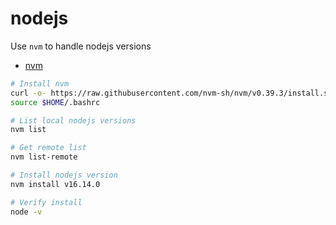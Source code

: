 # nodejs

Use `nvm` to handle nodejs versions

- [nvm](https://github.com/nvm-sh/nvm)

```sh
# Install nvm
curl -o- https://raw.githubusercontent.com/nvm-sh/nvm/v0.39.3/install.sh | bash
source $HOME/.bashrc

# List local nodejs versions
nvm list

# Get remote list
nvm list-remote

# Install nodejs version
nvm install v16.14.0

# Verify install
node -v
```